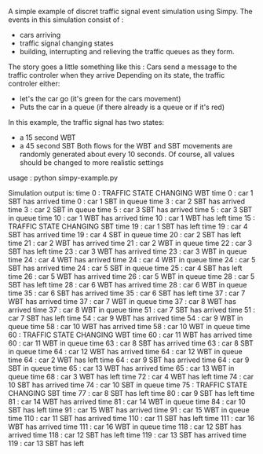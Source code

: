 A simple example of discret traffic signal event simulation using Simpy.
The events in this simulation consist of : 
- cars arriving
- traffic signal changing states
- building, interrupting and relieving the traffic queues as they form.

The story goes a little something like this :
Cars send a message to the traffic controler when they arrive
Depending on its state, the traffic controler either:
- let's the car go (it's green for the cars movement)
- Puts the car in a queue (if there already is a queue or if it's red)

In this example, the traffic signal has two states:
- a 15 second WBT
- a 45 second SBT
Both flows for the WBT and SBT movements are randomly generated
about every 10 seconds.
Of course, all values should be changed to more realistic settings

usage : python simpy-example.py

Simulation output is:
time 0 : TRAFFIC STATE CHANGING WBT
time 0 : car 1 SBT has arrived
time 0 : car 1 SBT in queue
time 3 : car 2 SBT has arrived
time 3 : car 2 SBT in queue
time 5 : car 3 SBT has arrived
time 5 : car 3 SBT in queue
time 10 : car 1 WBT has arrived
time 10 : car 1 WBT has left
time 15 : TRAFFIC STATE CHANGING SBT
time 19 : car 1 SBT has left
time 19 : car 4 SBT has arrived
time 19 : car 4 SBT in queue
time 20 : car 2 SBT has left
time 21 : car 2 WBT has arrived
time 21 : car 2 WBT in queue
time 22 : car 3 SBT has left
time 23 : car 3 WBT has arrived
time 23 : car 3 WBT in queue
time 24 : car 4 WBT has arrived
time 24 : car 4 WBT in queue
time 24 : car 5 SBT has arrived
time 24 : car 5 SBT in queue
time 25 : car 4 SBT has left
time 26 : car 5 WBT has arrived
time 26 : car 5 WBT in queue
time 28 : car 5 SBT has left
time 28 : car 6 WBT has arrived
time 28 : car 6 WBT in queue
time 35 : car 6 SBT has arrived
time 35 : car 6 SBT has left
time 37 : car 7 WBT has arrived
time 37 : car 7 WBT in queue
time 37 : car 8 WBT has arrived
time 37 : car 8 WBT in queue
time 51 : car 7 SBT has arrived
time 51 : car 7 SBT has left
time 54 : car 9 WBT has arrived
time 54 : car 9 WBT in queue
time 58 : car 10 WBT has arrived
time 58 : car 10 WBT in queue
time 60 : TRAFFIC STATE CHANGING WBT
time 60 : car 11 WBT has arrived
time 60 : car 11 WBT in queue
time 63 : car 8 SBT has arrived
time 63 : car 8 SBT in queue
time 64 : car 12 WBT has arrived
time 64 : car 12 WBT in queue
time 64 : car 2 WBT has left
time 64 : car 9 SBT has arrived
time 64 : car 9 SBT in queue
time 65 : car 13 WBT has arrived
time 65 : car 13 WBT in queue
time 68 : car 3 WBT has left
time 72 : car 4 WBT has left
time 74 : car 10 SBT has arrived
time 74 : car 10 SBT in queue
time 75 : TRAFFIC STATE CHANGING SBT
time 77 : car 8 SBT has left
time 80 : car 9 SBT has left
time 81 : car 14 WBT has arrived
time 81 : car 14 WBT in queue
time 84 : car 10 SBT has left
time 91 : car 15 WBT has arrived
time 91 : car 15 WBT in queue
time 110 : car 11 SBT has arrived
time 110 : car 11 SBT has left
time 111 : car 16 WBT has arrived
time 111 : car 16 WBT in queue
time 118 : car 12 SBT has arrived
time 118 : car 12 SBT has left
time 119 : car 13 SBT has arrived
time 119 : car 13 SBT has left
